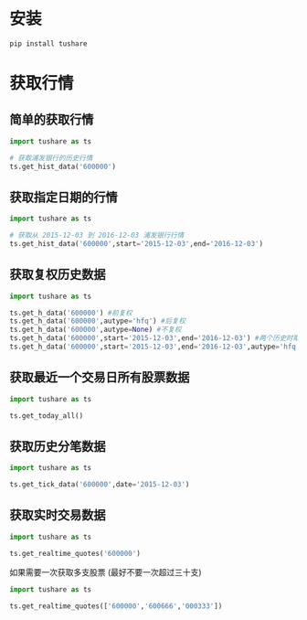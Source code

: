 安装
====

``` python
pip install tushare
```

获取行情
========

简单的获取行情
--------------

``` python
import tushare as ts

# 获取浦发银行的历史行情
ts.get_hist_data('600000')
```

获取指定日期的行情
------------------

``` python
import tushare as ts

# 获取从 2015-12-03 到 2016-12-03 浦发银行行情
ts.get_hist_data('600000',start='2015-12-03',end='2016-12-03')
```

获取复权历史数据
----------------

``` python
import tushare as ts

ts.get_h_data('600000') #前复权
ts.get_h_data('600000',autype='hfq') #后复权
ts.get_h_data('600000',autype=None) #不复权
ts.get_h_data('600000',start='2015-12-03',end='2016-12-03') #两个历史时期的前复权数据
ts.get_h_data('600000',start='2015-12-03',end='2016-12-03',autype='hfq') #两个历史时期的后复权数据
```

获取最近一个交易日所有股票数据
------------------------------

``` python
import tushare as ts

ts.get_today_all()
```

获取历史分笔数据
----------------

``` python
import tushare as ts

ts.get_tick_data('600000',date='2015-12-03')
```

获取实时交易数据
----------------

``` python
import tushare as ts

ts.get_realtime_quotes('600000')
```

如果需要一次获取多支股票 (最好不要一次超过三十支)

``` python
import tushare as ts

ts.get_realtime_quotes(['600000','600666','000333'])
```
